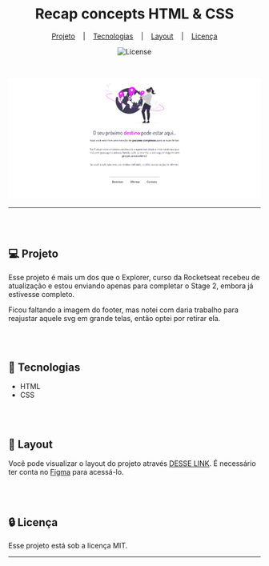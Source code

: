 <h1 align="center">Recap concepts HTML & CSS</h1>

<div align="center">

[Projeto](#projeto)
&nbsp;&nbsp;&nbsp;|&nbsp;&nbsp;&nbsp;
[Tecnologias](#tecnologias)
&nbsp;&nbsp;&nbsp;|&nbsp;&nbsp;&nbsp;
[Layout](#layout)
&nbsp;&nbsp;&nbsp;|&nbsp;&nbsp;&nbsp;
[Licença](#license)

</div>

<p align="center">
  <img alt="License" src="https://img.shields.io/static/v1?label=license&message=MIT&color=49AA26&labelColor=000000">
</p>

<br>

<div align="center">

![Preview](assets/Preview.png)

</div>

<hr>
<br>
<br>

## 💻 Projeto <a name = "projeto"></a>

Esse projeto é mais um dos que o Explorer, curso da Rocketseat recebeu de atualização e estou enviando apenas para completar o Stage 2, embora já estivesse completo.

Ficou faltando a imagem do footer, mas notei com daria trabalho para reajustar aquele svg em grande telas, então optei por retirar ela.

<br>
<br>

## 🚀 Tecnologias <a name = "tecnologias"></a>

- HTML
- CSS

<br>
<br>

## 🔖 Layout <a name = "layout"></a>

Você pode visualizar o layout do projeto através [DESSE LINK](https://www.figma.com/file/waisYRoNzeBgIxOyrz0b2R/Projeto01-Extra/duplicate). É necessário ter conta no [Figma](https://figma.com) para acessá-lo.

<br>
<br>

## 🔒 Licença

Esse projeto está sob a licença MIT.

<hr>
